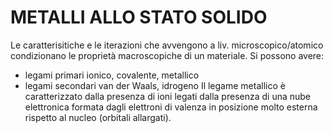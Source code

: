 # METALLI ALLO STATO SOLIDO

Le caratterisitiche e le iterazioni che avvengono a liv. microscopico/atomico condizionano le proprietà macroscopiche di un materiale. 
Si possono avere:
- legami primari ionico, covalente, metallico
- legami secondari van der Waals, idrogeno
Il legame metallico è caratterizzato dalla presenza di ioni legati dalla presenza di una nube elettronica formata dagli elettroni di valenza in posizione molto esterna rispetto al nucleo (orbitali allargati).
